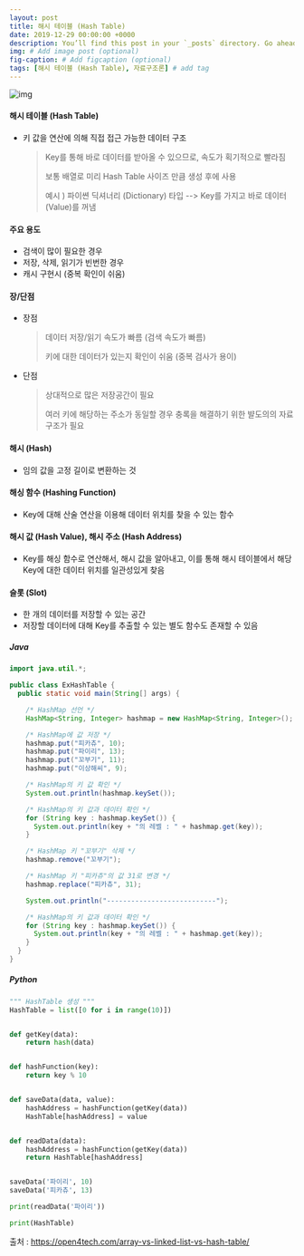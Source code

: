 ```yaml
---
layout: post
title: 해시 테이블 (Hash Table)
date: 2019-12-29 00:00:00 +0000
description: You’ll find this post in your `_posts` directory. Go ahead and edit it and re-build the site to see your changes. # Add post description (optional)
img: # Add image post (optional)
fig-caption: # Add figcaption (optional)
tags: [해시 테이블 (Hash Table), 자료구조론] # add tag
---
```


![img](https://user-images.githubusercontent.com/37543606/71552581-1ca56c00-2a43-11ea-9cc0-7562a1268784.png)



#### 해시 테이블 (Hash Table)

- 키 값을 연산에 의해 직접 접근 가능한 데이터 구조

  > Key를 통해 바로 데이터를 받아올 수 있으므로, 속도가 획기적으로 빨라짐
  >
  > 보통 배열로 미리 Hash Table 사이즈 만큼 생성 후에 사용
  >
  > 예시 ) 파이쎤 딕셔너리 (Dictionary) 타입  --> Key를 가지고 바로 데이터(Value)를 꺼냄

  

#### 주요 용도

- 검색이 많이 필요한 경우
- 저장, 삭제, 읽기가 빈번한 경우
- 캐시 구현시 (중복 확인이 쉬움)



#### 장/단점

- 장점

  > 데이터 저장/읽기 속도가 빠름 (검색 속도가 빠름)
  >
  > 키에 대한 데이터가 있는지 확인이 쉬움 (중복 검사가 용이)

- 단점

  > 상대적으로 많은 저장공간이 필요
  >
  > 여러 키에 해당하는 주소가 동일할 경우 충록을 해결하기 위한 뱔도의의 자료구조가 필요

  

#### 해시 (Hash)

- 임의 값을 고정 길이로 변환하는 것



#### 해싱 함수 (Hashing Function)

- Key에 대해 산술 연산을 이용해 데이터 위치를 찾을 수 있는 함수



#### 해시 값 (Hash Value), 해시 주소 (Hash Address)

- Key를 해싱 함수로 연산해서, 해시 값을 알아내고, 이를 통해 해시 테이블에서 해당 Key에 대한 데이터 위치를 일관성있게 찾음



#### 슬롯 (Slot)

- 한 개의 데이터를 저장할 수 있는 공간
- 저장할 데이터에 대해 Key를 추출할 수 있는 별도 함수도 존재할 수 있음



##### Java

```java
import java.util.*;

public class ExHashTable {
  public static void main(String[] args) {

    /* HashMap 선언 */
    HashMap<String, Integer> hashmap = new HashMap<String, Integer>();

    /* HashMap에 값 저장 */
    hashmap.put("피카츄", 10);
    hashmap.put("파이리", 13);
    hashmap.put("꼬부기", 11);
    hashmap.put("이상해씨", 9);

    /* HashMap의 키 값 확인 */
    System.out.println(hashmap.keySet());

    /* HashMap의 키 값과 데이터 확인 */
    for (String key : hashmap.keySet()) {
      System.out.println(key + "의 레벨 : " + hashmap.get(key));
    }

    /* HashMap 키 "꼬부기" 삭제 */
    hashmap.remove("꼬부기");

    /* HashMap 키 "피카츄"의 값 31로 변경 */
    hashmap.replace("피카츄", 31);

    System.out.println("---------------------------");

    /* HashMap의 키 값과 데이터 확인 */
    for (String key : hashmap.keySet()) {
      System.out.println(key + "의 레벨 : " + hashmap.get(key));
    }
  }
}
```



##### Python

```python
""" HashTable 생성 """
HashTable = list([0 for i in range(10)])


def getKey(data):
    return hash(data)


def hashFunction(key):
    return key % 10


def saveData(data, value):
    hashAddress = hashFunction(getKey(data))
    HashTable[hashAddress] = value


def readData(data):
    hashAddress = hashFunction(getKey(data))
    return HashTable[hashAddress]


saveData('파이리', 10)
saveData('피카츄', 13)

print(readData('파이리'))

print(HashTable)
```



출처 : https://open4tech.com/array-vs-linked-list-vs-hash-table/